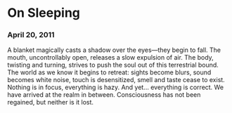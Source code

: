 # On Sleeping
### April 20, 2011

A blanket magically casts a shadow over the eyes—they begin to fall. The mouth, uncontrollably open, releases a slow expulsion of air. The body, twisting and turning, strives to push the soul out of this terrestrial bound. The world as we know it begins to retreat: sights become blurs, sound becomes white noise, touch is desensitized, smell and taste cease to exist. Nothing is in focus, everything is hazy. And yet… everything is correct. We have arrived at the realm in between.  Consciousness has not been regained, but neither is it lost.
